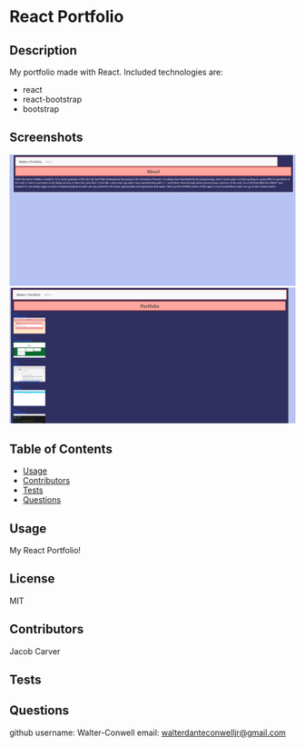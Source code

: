 # React Portfolio

## Description

My portfolio made with React.
Included technologies are:

- react
- react-bootstrap
- bootstrap

## Screenshots

![about](./image.png)
![Portfolio](./image-1.png)

## Table of Contents

- [Usage](#usage)
- [Contributors](#credits)
- [Tests](#test)
- [Questions](#gitUser)

## Usage

My React Portfolio!

## License

MIT

## Contributors

Jacob Carver

## Tests

## Questions

github username: Walter-Conwell
email: walterdanteconwelljr@gmail.com
